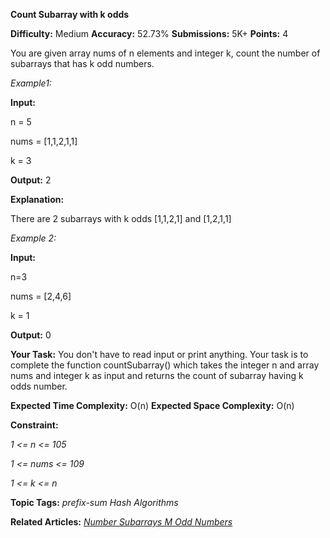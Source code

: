 **Count Subarray with k odds**

**Difficulty:** Medium  **Accuracy:** 52.73%    **Submissions:** 5K+    **Points:** 4

You are given array nums of n elements and integer k, count the number of subarrays that has k odd numbers.

*Example1:*

**Input:**

n = 5

nums = [1,1,2,1,1]

k = 3

**Output:** 2

**Explanation:**

There are 2 subarrays with k odds [1,1,2,1] and [1,2,1,1]

*Example 2:*

**Input:**

n=3

nums = [2,4,6]

k = 1

**Output:** 0

**Your Task:**
You don't have to read input or print anything. Your task is to complete the function countSubarray() which takes the integer n and array nums and integer k as input and returns the count of subarray having k odds number.

**Expected Time Complexity:** O(n)
**Expected Space Complexity:** O(n)

**Constraint:**

*1 <= n <= 105*

*1 <= nums <= 109*

*1 <= k <= n*

**Topic Tags:** 
*prefix-sum  Hash    Algorithms*

**Related Articles:**
[*Number Subarrays M Odd Numbers*](https://www.geeksforgeeks.org/number-subarrays-m-odd-numbers/)